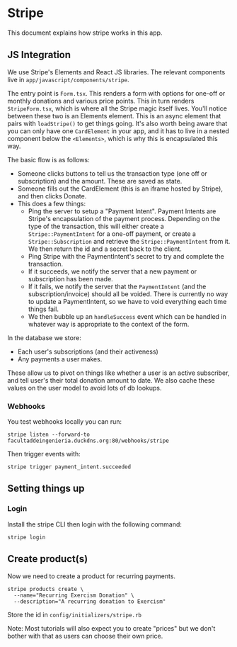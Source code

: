 # Stripe

This document explains how stripe works in this app.

## JS Integration

We use Stripe's Elements and React JS libraries.
The relevant components live in `app/javascript/components/stripe`.

The entry point is `Form.tsx`.
This renders a form with options for one-off or monthly donations and various price points.
This in turn renders `StripeForm.tsx`, which is where all the Stripe magic itself lives.
You'll notice between these two is an Elements element.
This is an async element that pairs with `loadStripe()` to get things going.
It's also worth being aware that you can only have one `CardElement` in your app, and it has to live in a nested component below the `<Elements>`, which is why this is encapsulated this way.

The basic flow is as follows:

- Someone clicks buttons to tell us the transaction type (one off or subscription) and the amount. These are saved as state.
- Someone fills out the CardElement (this is an iframe hosted by Stripe), and then clicks Donate.
- This does a few things:
  - Ping the server to setup a "Payment Intent".
    Payment Intents are Stripe's encapsulation of the payment process.
    Depending on the type of the transaction, this will either create a `Stripe::PaymentIntent` for a one-off payment, or create a `Stripe::Subscription` and retrieve the `Stripe::PaymentIntent` from it.
    We then return the id and a secret back to the client.
  - Ping Stripe with the PaymentIntent's secret to try and complete the transaction.
  - If it succeeds, we notify the server that a new payment or subscription has been made.
  - If it fails, we notify the server that the `PaymentIntent` (and the subscription/invoice) should all be voided.
    There is currently no way to update a PaymentIntent, so we have to void everything each time things fail.
  - We then bubble up an `handleSuccess` event which can be handled in whatever way is appropriate to the context of the form.

In the database we store:

- Each user's subscriptions (and their activeness)
- Any payments a user makes.

These allow us to pivot on things like whether a user is an active subscriber, and tell user's their total donation amount to date.
We also cache these values on the user model to avoid lots of db lookups.

### Webhooks

You test webhooks locally you can run:

```
stripe listen --forward-to facultaddeingenieria.duckdns.org:80/webhooks/stripe
```

Then trigger events with:

```
stripe trigger payment_intent.succeeded
```

## Setting things up

### Login

Install the stripe CLI then login with the following command:

```
stripe login
```

## Create product(s)

Now we need to create a product for recurring payments.

```
stripe products create \
  --name="Recurring Exercism Donation" \
  --description="A recurring donation to Exercism"
```

Store the id in `config/initializers/stripe.rb`

Note: Most tutorials will also expect you to create "prices" but we don't bother with that as users can choose their own price.

